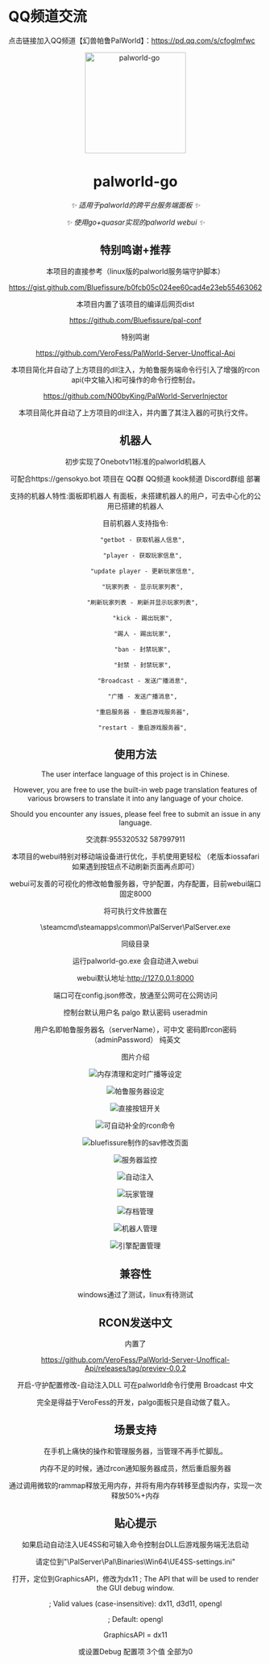 # QQ频道交流

点击链接加入QQ频道【幻兽帕鲁PalWorld】：https://pd.qq.com/s/cfoglmfwc

<p align="center">
  <a href="https://www.github.com/hoshinonyaruko/palworld-go">
    <img src="pic/1.gif" width="200" height="200" alt="palworld-go">
  </a>
</p>

<div align="center">

# palworld-go

_✨ 适用于palworld的跨平台服务端面板 ✨_  

_✨ 使用go+quasar实现的palworld webui ✨_  

## 特别鸣谢+推荐

本项目的直接参考（linux版的palworld服务端守护脚本）

https://gist.github.com/Bluefissure/b0fcb05c024ee60cad4e23eb55463062

本项目内置了该项目的编译后网页dist

https://github.com/Bluefissure/pal-conf

特别鸣谢

https://github.com/VeroFess/PalWorld-Server-Unoffical-Api

本项目简化并自动了上方项目的dll注入，为帕鲁服务端命令行引入了增强的rcon api(中文输入)和可操作的命令行控制台。

https://github.com/N00byKing/PalWorld-ServerInjector

本项目简化并自动了上方项目的dll注入，并内置了其注入器的可执行文件。

## 机器人
初步实现了Onebotv11标准的palworld机器人

可配合https://gensokyo.bot 项目在 QQ群 QQ频道 kook频道 Discord群组 部署

支持的机器人特性:面板即机器人 有面板，未搭建机器人的用户，可去中心化的公用已搭建的机器人

目前机器人支持指令:

    	"getbot - 获取机器人信息",

		"player - 获取玩家信息",

		"update player - 更新玩家信息",

		"玩家列表 - 显示玩家列表",

		"刷新玩家列表 - 刷新并显示玩家列表",

		"kick - 踢出玩家",

		"踢人 - 踢出玩家",

		"ban - 封禁玩家",

		"封禁 - 封禁玩家",

		"Broadcast - 发送广播消息",

		"广播 - 发送广播消息",

		"重启服务器 - 重启游戏服务器",

		"restart - 重启游戏服务器",

## 使用方法

The user interface language of this project is in Chinese. 

However, you are free to use the built-in web page translation features of various browsers to translate it into any language of your choice.

Should you encounter any issues, please feel free to submit an issue in any language.

交流群:955320532 587997911

本项目的webui特别对移动端设备进行优化，手机使用更轻松
（老版本iossafari 如果遇到按钮点不动刷新页面再点即可）

webui可友善的可视化的修改帕鲁服务器，守护配置，内存配置，目前webui端口固定8000

将可执行文件放置在

\steamcmd\steamapps\common\PalServer\PalServer.exe

同级目录

运行palworld-go.exe 会自动进入webui

webui默认地址:http://127.0.0.1:8000

端口可在config.json修改，放通至公网可在公网访问

控制台默认用户名 palgo 默认密码 useradmin

用户名即帕鲁服务器名（serverName），可中文 密码即rcon密码（adminPassword） 纯英文

图片介绍

![内存清理和定时广播等设定](pic/1.png)

![帕鲁服务器设定](pic/2.png)

![直接按钮开关](pic/3.png)

![可自动补全的rcon命令](pic/4.png)

![bluefissure制作的sav修改页面](pic/5.png)

![服务器监控](pic/6.png)

![自动注入](pic/7.png)

![玩家管理](pic/8.png)

![存档管理](pic/9.png)

![机器人管理](pic/10.png)

![引擎配置管理](pic/11.png)

## 兼容性
windows通过了测试，linux有待测试

## RCON发送中文

内置了

https://github.com/VeroFess/PalWorld-Server-Unoffical-Api/releases/tag/previev-0.0.2

开启-守护配置修改-自动注入DLL 可在palworld命令行使用 Broadcast 中文

完全是得益于VeroFess的开发，palgo面板只是自动做了载入。

## 场景支持

在手机上痛快的操作和管理服务器，当管理不再手忙脚乱。

内存不足的时候，通过rcon通知服务器成员，然后重启服务器

通过调用微软的rammap释放无用内存，并将有用内存转移至虚拟内存，实现一次释放50%+内存

## 贴心提示

如果启动自动注入UE4SS和可输入命令控制台DLL后游戏服务端无法启动

请定位到"\PalServer\Pal\Binaries\Win64\UE4SS-settings.ini"

打开，定位到GraphicsAPI，修改为dx11
; The API that will be used to render the GUI debug window.

; Valid values (case-insensitive): dx11, d3d11, opengl

; Default: opengl

GraphicsAPI = dx11

或设置Debug 配置项 3个值 全部为0